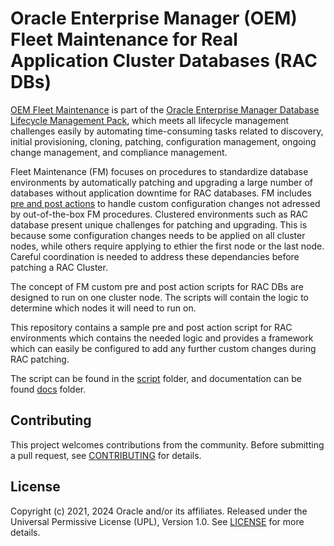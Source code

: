 # Oracle Enterprise Manager (OEM) Fleet Maintenance for Real Application Cluster Databases (RAC DBs)

[OEM Fleet Maintenance](https://docs.oracle.com/en/enterprise-manager/cloud-control/enterprise-manager-cloud-control/13.5/emlcm/database-fleet-maintenance.html#GUID-60B39D16-322B-435F-85F0-C39AFC80E96B) is part of the [Oracle Enterprise Manager Database Lifecycle Management Pack](https://www.oracle.com/manageability/enterprise-manager/technologies/database-lifecycle-management-pack.html), which meets all lifecycle management challenges easily by automating time-consuming tasks related to discovery, initial provisioning, cloning, patching, configuration management, ongoing change management, and compliance management.

Fleet Maintenance (FM) focuses on procedures to standardize database environments by automatically patching and upgrading a large number of databases without application downtime for RAC databases. FM includes [pre and post actions](https://docs.oracle.com/en/enterprise-manager/cloud-control/enterprise-manager-cloud-control/13.5/emlcm/custom-and-scripts-fleet-operations.html) to handle custom configuration changes not adressed by out-of-the-box FM procedures. Clustered environments such as RAC database present unique challenges for patching and upgrading. This is because some configuration changes needs to be applied on all cluster nodes, while others require applying to ethier the first node or the last node. Careful coordination is needed to address these dependancies before patching a RAC Cluster.
  
The concept of FM custom pre and post action scripts for RAC DBs are designed to run on one cluster node. The scripts will contain the logic to determine which nodes it will need to run on.

This repository contains a sample pre and post action script for RAC environments which contains the needed logic and provides a framework which can easily be configured to add any further custom changes during RAC patching.

The script can be found in the [script](./script/) folder, and documentation can be found [docs](./docs/) folder.

## Contributing

This project welcomes contributions from the community. Before submitting a pull
request, see [CONTRIBUTING](./CONTRIBUTING.md) for details.

## License

Copyright (c) 2021, 2024 Oracle and/or its affiliates.
Released under the Universal Permissive License (UPL), Version 1.0.
See [LICENSE](./LICENSE) for more details.

